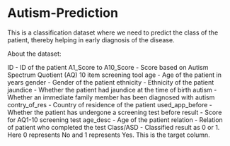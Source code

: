 # Autism-Prediction
This is a classification dataset where we need to predict the class of the patient, thereby helping in early diagnosis of the disease.


About the dataset:

ID - ID of the patient
A1_Score to A10_Score - Score based on Autism Spectrum Quotient (AQ) 10 item screening tool
age - Age of the patient in years
gender - Gender of the patient
ethnicity - Ethnicity of the patient
jaundice - Whether the patient had jaundice at the time of birth
autism - Whether an immediate family member has been diagnosed with autism
contry_of_res - Country of residence of the patient
used_app_before - Whether the patient has undergone a screening test before
result - Score for AQ1-10 screening test
age_desc - Age of the patient
relation - Relation of patient who completed the test
Class/ASD - Classified result as 0 or 1. Here 0 represents No and 1 represents Yes. This is the target column.
